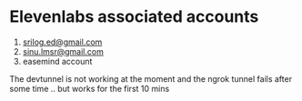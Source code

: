 # Elevenlabs associated accounts
1. srilog.ed@gmail.com
2. sinu.lmsr@gmail.com
3. easemind account

The devtunnel is not working at the moment and the ngrok tunnel fails after some time .. but works for the first 10 mins
